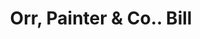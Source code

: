 ---
doi: 10.7916/D8HD96VX
date_other: '1880'
date_other_textual: 1880-1889
form: printed ephemera
genre:
- Invoices
name:
- Orr, Painter & Co.
object_in_context_url: https://biggert.cul.columbia.edu/items/view/ave_biggert_01508
subject_hierarchical_geographic:
- Reading, Pennsylvania, United States
subject_name:
- Orr, Painter & Co.
title: Orr, Painter & Co.. Bill
sort_title: Orr, Painter & Co.. Bill
call_number: ave_biggert_01508
coordinates:
- 40.34166666666667,-75.9263888888889
pid: ave_biggert_01508
identifiers: ave_biggert_01508
canvas_id: ldpd:396769
permalink: "/items/ave_biggert_01508/"
layout: iiif-image-page
---